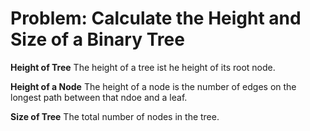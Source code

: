 # Problem: Calculate the Height and Size of a Binary Tree

<strong>Height of Tree</strong>
The height of a tree ist he height of its root node.

<strong>Height of a Node</strong>
The height of a node is the number of edges on the longest path between that ndoe and a leaf.

<strong>Size of Tree</strong>
The total number of nodes in the tree.